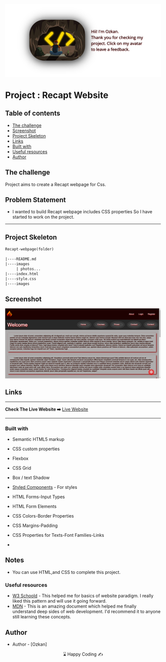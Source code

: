 <p align="center">
<a href="https://www.linkedin.com/in/ozkan-komu-987258240/" target="_blank"><img src="avatar.png" alt="screenshot"></a>
</p>




# Project : Recapt Website

## Table of contents

  - [The challenge](#the-challenge)
  - [Screenshot](#screenshot)
  - [Project Skeleton ](#project-skeleton)
  - [Links](#links)
  - [Built with](#built-with)
  - [Useful resources](#useful-resources)
- [Author](#author)



## The challenge
Project aims to create a Recapt webpage for Css.

## Problem Statement

- I wanted to build Recapt webpage includes CSS properties So I have started to work on the project.
<hr>



## Project Skeleton 

```
Recapt-webpage(folder)

|----README.md                   
|----images      
     | photos...
|----index.html  
|----style.css   
|----images
```

## Screenshot

<a href="https://ozkankomu.github.io/CSS_Recapt_Project/"><img src="Css-Recap.png"></a>

## Links
<hr>
<b>Check The Live Website ➡️</b> <a href="https://ozkankomu.github.io/CSS_Recapt_Project/">Live Website</a>
<hr>

### Built with

- Semantic HTML5 markup
- CSS custom properties
- Flexbox
- CSS Grid
- Box / text Shadow

- [Styled Components](https://styled-components.com/) - For styles
	
- HTML Forms-Input Types 

- HTML Form Elements

- CSS Colors-Border Properties

- CSS Margins-Padding

- CSS Properties for Texts-Font Families-Links


-

## Notes

- You can use HTML,and CSS to complete this project.

### Useful resources

- [W3 Schoold](https://www.w3schools.com/) - This helped me for basics of website paradigm. I really liked this pattern and will use it going forward.
- [MDN](https://developer.mozilla.org/en-US/) - This is an amazing document which helped me finally understand deep sides of web development. I'd recommend it to anyone still learning these concepts.




## Author

- Author - [Ozkan]

<center> &#8987; Happy Coding  &#9997; </center>
